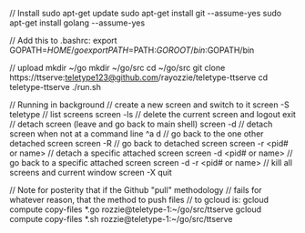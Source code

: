 // Install
sudo apt-get update
sudo apt-get install git --assume-yes
sudo apt-get install golang --assume-yes

// Add this to .bashrc:
export GOPATH=$HOME/go
export PATH=$PATH:$GOROOT/bin:$GOPATH/bin

// upload
mkdir ~/go
mkdir ~/go/src
cd ~/go/src
git clone https://ttserve:teletype123@github.com/rayozzie/teletype-ttserve
cd teletype-ttserve
./run.sh

// Running in background
//   create a new screen and switch to it
screen -S teletype
//   list screens
screen -ls
//   delete the current screen and logout
exit
//   detach screen (leave and go back to main shell)
screen -d
//   detach screen when not at a command line
^a d
//   go back to the one other detached screen
screen -R
//   go back to detached screen
screen -r <pid# or name>
//   detach a specific attached screen
screen -d  <pid# or name>
//   go back to a specific attached screen
screen -d -r <pid# or name>
//   kill all screens and current window
screen -X quit

// Note for posterity that if the Github "pull" methodology
// fails for whatever reason, that the method to push files
// to gcloud is:
gcloud compute copy-files *.go rozzie@teletype-1:~/go/src/ttserve
gcloud compute copy-files *.sh rozzie@teletype-1:~/go/src/ttserve
